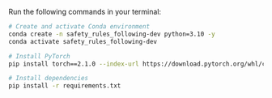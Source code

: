 Run the following commands in your terminal:
```bash
# Create and activate Conda environment
conda create -n safety_rules_following-dev python=3.10 -y
conda activate safety_rules_following-dev

# Install PyTorch
pip install torch==2.1.0 --index-url https://download.pytorch.org/whl/cu118

# Install dependencies
pip install -r requirements.txt